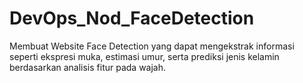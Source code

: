 # DevOps_Nod_FaceDetection
Membuat Website Face Detection yang dapat mengekstrak informasi seperti ekspresi muka, estimasi umur, serta prediksi jenis kelamin berdasarkan analisis fitur pada wajah.
